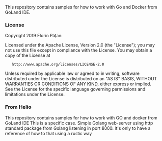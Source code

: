 This repository contains samples for how to work with Go and Docker from GoLand IDE.

### License
Copyright 2019 Florin Pățan

   Licensed under the Apache License, Version 2.0 (the "License");
   you may not use this file except in compliance with the License.
   You may obtain a copy of the License at

       http://www.apache.org/licenses/LICENSE-2.0

   Unless required by applicable law or agreed to in writing, software
   distributed under the License is distributed on an "AS IS" BASIS,
   WITHOUT WARRANTIES OR CONDITIONS OF ANY KIND, either express or implied.
   See the License for the specific language governing permissions and
   limitations under the License.
   
   ### From Helio
   
   This repository contains samples for how to work with GO and docker from GoLand IDE
   This is a specific case. Simple Golang web-server using http standard package from Golang
listening in port 8000.
   It's only to have a reference of how to that using a rustic way
